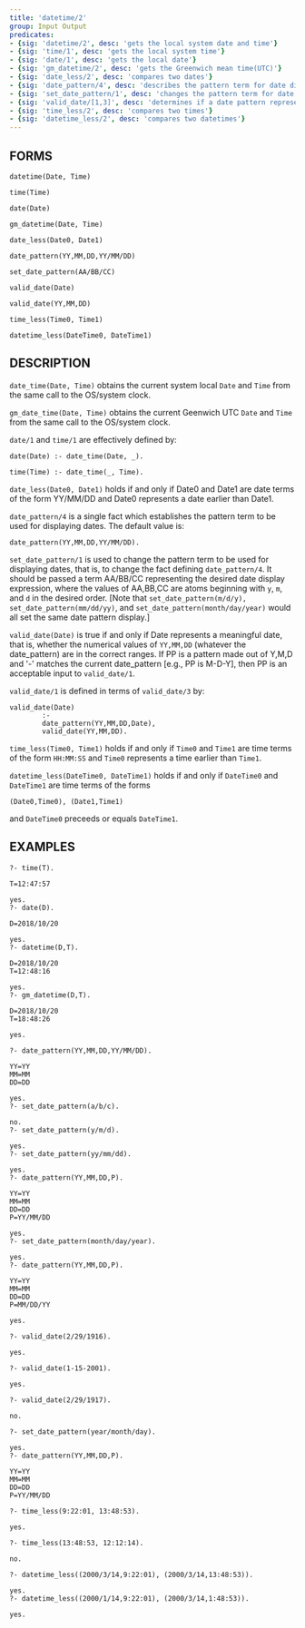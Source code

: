 ```yaml
---
title: 'datetime/2'
group: Input Output
predicates:
- {sig: 'datetime/2', desc: 'gets the local system date and time'}
- {sig: 'time/1', desc: 'gets the local system time'}
- {sig: 'date/1', desc: 'gets the local date'}
- {sig: 'gm_datetime/2', desc: 'gets the Greenwich mean time(UTC)'}
- {sig: 'date_less/2', desc: 'compares two dates'}
- {sig: 'date_pattern/4', desc: 'describes the pattern term for date display'}
- {sig: 'set_date_pattern/1', desc: 'changes the pattern term for date display'}
- {sig: 'valid_date/[1,3]', desc: 'determines if a date pattern represents a valid date'}
- {sig: 'time_less/2', desc: 'compares two times'}
- {sig: 'datetime_less/2', desc: 'compares two datetimes'}
---
```


## FORMS
```
datetime(Date, Time)

time(Time)

date(Date)

gm_datetime(Date, Time)

date_less(Date0, Date1)

date_pattern(YY,MM,DD,YY/MM/DD)

set_date_pattern(AA/BB/CC)

valid_date(Date)

valid_date(YY,MM,DD)

time_less(Time0, Time1)

datetime_less(DateTime0, DateTime1)

```
## DESCRIPTION

`date_time(Date, Time)` obtains the current system local `Date` and `Time` from the same call to the OS/system clock. 

`gm_date_time(Date, Time)` obtains the current Geenwich UTC `Date` and `Time` from the same call to the OS/system clock. 

`date/1` and `time/1` are effectively defined by:
```
date(Date) :- date_time(Date, _).

time(Time) :- date_time(_, Time).
```
`date_less(Date0, Date1)` holds if and only if Date0 and Date1 are date terms of the form YY/MM/DD 
and Date0 represents a date earlier than Date1.

`date_pattern/4` is a single fact which establishes the pattern term to be used for displaying dates.  The default value is:
```
date_pattern(YY,MM,DD,YY/MM/DD).
```
`set_date_pattern/1` is used to change the pattern term to be used for displaying dates, that is, to change the fact defining `date_pattern/4`.  It should be passed a term AA/BB/CC representing the desired date display expression, where the values of AA,BB,CC are atoms beginning with `y`, `m`, and `d` in the desired order. [Note that 
`set_date_pattern(m/d/y), set_date_pattern(mm/dd/yy)`, and `set_date_pattern(month/day/year)` would all set the same date pattern display.]

`valid_date(Date)` is true if and only if Date represents a meaningful date, that is, whether the numerical values of `YY,MM,DD` (whatever the date_pattern) are in the correct ranges.  If PP is a pattern made out of Y,M,D and '-' matches the current date_pattern [e.g., PP is M-D-Y], then PP is an acceptable input to `valid_date/1`.

`valid_date/1` is defined in terms of `valid_date/3` by:
```
valid_date(Date)
        :-
        date_pattern(YY,MM,DD,Date),
        valid_date(YY,MM,DD).
```
`time_less(Time0, Time1)` holds if and only if `Time0` and `Time1` are time terms of the form `HH:MM:SS` and  `Time0` represents a time earlier than `Time1`.

`datetime_less(DateTime0, DateTime1)` holds if and only if `DateTime0` and `DateTime1` are time terms of the forms
```
(Date0,Time0), (Date1,Time1)
```
and `DateTime0` preceeds or equals `DateTime1`.

## EXAMPLES
```
?- time(T).

T=12:47:57 

yes.
?- date(D).

D=2018/10/20 

yes.
?- datetime(D,T).

D=2018/10/20 
T=12:48:16 

yes.
?- gm_datetime(D,T).

D=2018/10/20 
T=18:48:26 

yes.

?- date_pattern(YY,MM,DD,YY/MM/DD).

YY=YY 
MM=MM 
DD=DD 

yes.
?- set_date_pattern(a/b/c).

no.
?- set_date_pattern(y/m/d).

yes.
?- set_date_pattern(yy/mm/dd).

yes.
?- date_pattern(YY,MM,DD,P).

YY=YY 
MM=MM 
DD=DD 
P=YY/MM/DD 

yes.
?- set_date_pattern(month/day/year).

yes.
?- date_pattern(YY,MM,DD,P).

YY=YY 
MM=MM 
DD=DD 
P=MM/DD/YY 

yes.

?- valid_date(2/29/1916).

yes.

?- valid_date(1-15-2001).

yes.

?- valid_date(2/29/1917).

no.

?- set_date_pattern(year/month/day).

yes.
?- date_pattern(YY,MM,DD,P).

YY=YY 
MM=MM 
DD=DD 
P=YY/MM/DD 

?- time_less(9:22:01, 13:48:53).

yes.

?- time_less(13:48:53, 12:12:14).

no.

?- datetime_less((2000/3/14,9:22:01), (2000/3/14,13:48:53)).

yes.
?- datetime_less((2000/1/14,9:22:01), (2000/3/14,1:48:53)).

yes.

```

